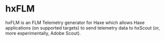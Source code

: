 hxFLM
=======

hxFLM is an FLM Telemetry generator for Haxe which allows Haxe applications
(on supported targets) to send telemetry data to hxScout (or, more
experimentally, Adobe Scout).
